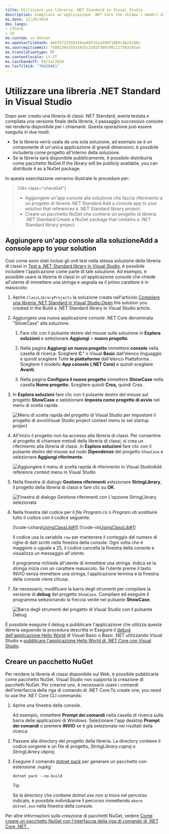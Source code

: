 ```yaml
---
title: Utilizzare una libreria .NET Standard in Visual Studio
description: Compilare un'applicazione .NET Core che chiama i membri di un'altra libreria di classi con Visual Studio 2019.Build a .NET Core application that calls members of another class library with Visual Studio 2019.
ms.date: 12/20/2019
dev_langs:
- csharp
- vb
ms.custom: vs-dotnet
ms.openlocfilehash: 4eb75f23359334ea483cba1498f1804c4b24c80c
ms.sourcegitcommit: 7588136e355e10cbc2582f389c90c127363c02a5
ms.translationtype: MT
ms.contentlocale: it-IT
ms.lasthandoff: 03/14/2020
ms.locfileid: "76920461"
---
```

# <a name="consume-a-net-standard-library-in-visual-studio"></a>Utilizzare una libreria .NET Standard in Visual Studio

Dopo aver creato una libreria di classi .NET Standard, averla testata e compilata una versione finale della libreria, il passaggio successivo consiste nel renderla disponibile per i chiamanti. Questa operazione può essere eseguita in due modi:

- Se la libreria verrà usata da una sola soluzione, ad esempio se è un componente di un'unica applicazione di grandi dimensioni, è possibile includerla come progetto all'interno della soluzione.
- Se la libreria sarà disponibile pubblicamente, è possibile distribuirla come pacchetto NuGet.If the library will be publicly available, you can distribute it as a NuGet package.

In questa esercitazione verranno illustrate le procedure per:
> [!div class="checklist"]
>
> - Aggiungere un'app console alla soluzione che faccia riferimento a un progetto di libreria .NET Standard.Add a console app to your solution that references a .NET Standard library project.
> - Creare un pacchetto NuGet che contiene un progetto di libreria .NET Standard.Create a NuGet package that contains a .NET Standard library project.

## <a name="add-a-console-app-to-your-solution"></a>Aggiungere un'app console alla soluzioneAdd a console app to your solution

Così come sono stati inclusi gli unit test nella stessa soluzione della libreria di classi in [Test a .NET Standard library in Visual Studio](testing-library-with-visual-studio.md), è possibile includere l'applicazione come parte di tale soluzione. Ad esempio, è possibile usare la libreria di classi in un'applicazione console che chiede all'utente di immettere una stringa e segnala se il primo carattere è in maiuscolo:

1. Aprire `ClassLibraryProjects` la soluzione creata nell'articolo [Compilare una libreria .NET Standard in Visual Studio.Open](library-with-visual-studio.md) the solution you created in the Build a .NET Standard library in Visual Studio article.

1. Aggiungere una nuova applicazione console .NET Core denominata "ShowCase" alla soluzione.

   1. Fare clic con il pulsante destro del mouse sulla soluzione in **Esplora soluzioni** e selezionare **Aggiungi** > **nuovo progetto**.

   1. Nella pagina **Aggiungi un nuovo progetto** immettere **console** nella casella di ricerca. Scegliere **C '** o Visual **Basic** dall'elenco linguaggio e quindi scegliere Tutte **le piattaforme** dall'elenco Piattaforma . Scegliere il modello **App console (.NET Core)** e quindi scegliere **Avanti**.

   1. Nella pagina **Configura il nuovo progetto** immettere **ShowCase** nella casella **Nome progetto.** Scegliere quindi **Crea,** quindi Crea .

1. In **Esplora soluzioni** fare clic con il pulsante destro del mouse sul progetto **ShowCase** e selezionare **Imposta come progetto di avvio** nel menu di scelta rapida.

   ![Menu di scelta rapida del progetto di Visual Studio per impostare il progetto di avvioVisual Studio project context menu to set startup project](./media/consuming-library-with-visual-studio/set-startup-project-context-menu.png)

1. All'inizio il progetto non ha accesso alla libreria di classi. Per consentire al progetto di chiamare metodi della libreria di classi, si crea un riferimento alla libreria di classi. In **Esplora soluzioni** fare clic con il pulsante destro del mouse sul nodo **Dipendenze** del progetto `ShowCase` e selezionare **Aggiungi riferimento**.

   ![Aggiungere il menu di scelta rapida di riferimento in Visual StudioAdd reference context menu in Visual Studio](./media/consuming-library-with-visual-studio/add-reference-context-menu.png)

1. Nella finestra di dialogo **Gestione riferimenti** selezionare **StringLibrary**, il progetto della libreria di classi e fare clic su **OK**.

   ![Finestra di dialogo Gestione riferimenti con L'opzione StringLibrary selezionata](./media/consuming-library-with-visual-studio/manage-project-references.png)

1. Nella finestra del codice per il *file Program.cs* o *Program.vb* sostituire tutto il codice con il codice seguente:

   [!code-csharp[UsingClassLib#1](~/samples/snippets/csharp/getting_started/with_visual_studio_2017/showcase.cs)]
   [!code-vb[UsingClassLib#1](~/samples/snippets/core/tutorials/vb-library-with-visual-studio/showcase.vb)]

   Il codice usa la variabile `row` per mantenere il conteggio del numero di righe di dati scritti nella finestra della console. Ogni volta che è maggiore o uguale a 25, il codice cancella la finestra della console e visualizza un messaggio all'utente.

   Il programma richiede all'utente di immettere una stringa. Indica se la stringa inizia con un carattere maiuscolo. Se l'utente preme il tasto INVIO senza immettere una stringa, l'applicazione termina e la finestra della console viene chiusa.

1. Se necessario, modificare la barra degli strumenti per compilare la versione di **debug** del progetto `ShowCase`. Compilare ed eseguire il programma selezionando la freccia verde nel pulsante **ShowCase**.

   ![Barra degli strumenti del progetto di Visual Studio con il pulsante Debug](./media/consuming-library-with-visual-studio/visual-studio-project-toolbar.png)

È possibile eseguire il debug e pubblicare l'applicazione che utilizza questa libreria seguendo la procedura descritta in Eseguire il [debug dell'applicazione Hello World](debugging-with-visual-studio.md) di Visual Basic o Basic .NET utilizzando Visual Studio e [pubblicare l'applicazione Hello World di .NET Core con Visual Studio](publishing-with-visual-studio.md).

## <a name="create-a-nuget-package"></a>Creare un pacchetto NuGet

Per rendere la libreria di classi disponibile sul Web, è possibile pubblicarla come pacchetto NuGet. Visual Studio non supporta la creazione di pacchetti NuGet. Per crearne uno, è necessario usare i comandi dell'interfaccia della riga di comando di .NET Core:To create one, you need to use the .NET Core CLI commands:

1. Aprire una finestra della console.

   Ad esempio, immettere **Prompt dei comandi** nella casella di ricerca sulla barra delle applicazioni di Windows. Selezionare l'app desktop **Prompt dei comandi** o premere **INVIO** se è già selezionata nei risultati della ricerca.

1. Passare alla directory del progetto della libreria. La directory contiene il codice sorgente e un file di progetto, *StringLibrary.csproj* o *StringLibrary.vbproj*.

1. Eseguire il comando [dotnet pack](../tools/dotnet-pack.md) per generare un pacchetto con estensione *.nupkg:*

   ```dotnetcli
   dotnet pack --no-build
   ```

   > [!TIP]
   > Se la directory che contiene *dotnet.exe* non si trova nel percorso indicato, è possibile individuarne il percorso immettendo `where dotnet.exe` nella finestra della console.

Per altre informazioni sulla creazione di pacchetti NuGet, vedere [Come creare un pacchetto NuGet con l'interfaccia della riga di comando di .NET Core .NET .](../deploying/creating-nuget-packages.md)
